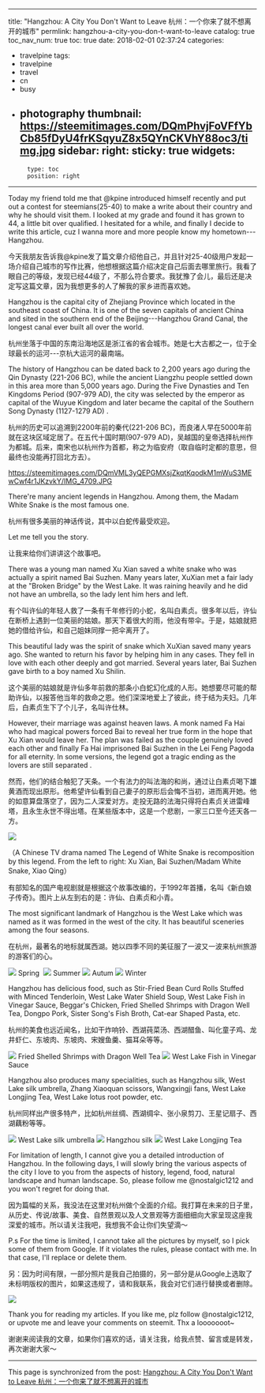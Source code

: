 
---
title: "Hangzhou: A City You Don't Want to Leave 杭州：一个你来了就不想离开的城市"
permlink: hangzhou-a-city-you-don-t-want-to-leave
catalog: true
toc_nav_num: true
toc: true
date: 2018-02-01 02:37:24
categories:
- travelpine
tags:
- travelpine
- travel
- cn
- busy
- photography
thumbnail: https://steemitimages.com/DQmPhvjFoVFfYbCb85fDyU4frKSqyuZ8x5QYnCKVhY88oc3/timg.jpg
sidebar:
    right:
        sticky: true
widgets:
    -
        type: toc
        position: right
---


Today my friend told me that @kpine introduced himself recently and put out a contest for steemians(25-40) to make a write about their country and why he should visit them. I looked at my grade and found it has grown to 44, a little bit over qualified. I hesitated for a while, and finally I decide to write this article, cuz I wanna more and more people know my hometown---Hangzhou.

今天我朋友告诉我@kpine发了篇文章介绍他自己，并且针对25-40级用户发起一场介绍自己城市的写作比赛，他想根据这篇介绍决定自己后面去哪里旅行。我看了眼自己的等级，发现已经44级了，不那么符合要求。我犹豫了会儿，最后还是决定写这篇文章，因为我想更多的人了解我的家乡进而喜欢她。

Hangzhou is the capital city of Zhejiang Province which located in the southeast coast of China. It is one of the seven capitals of ancient China and sited in the southern end of the Beijing---Hangzhou Grand Canal, the longest canal ever built all over the world.

杭州坐落于中国的东南沿海地区是浙江省的省会城市。她是七大古都之一，位于全球最长的运河---京杭大运河的最南端。

The history of Hangzhou can be dated back to 2,200 years ago during the Qin Dynasty (221-206 BC), while the ancient Liangzhu people settled down in this area more than 5,000 years ago. During the Five Dynasties and Ten Kingdoms Period (907-979 AD), the city was selected by the emperor as capital of the Wuyue Kingdom and later became the capital of the Southern Song Dynasty (1127-1279 AD) .

杭州的历史可以追溯到2200年前的秦代(221-206 BC)，而良渚人早在5000年前就在这块区域定居了。在五代十国时期(907-979 AD)，吴越国的皇帝选择杭州作为都城。后来，南宋也以杭州作为首都，称之为临安府（取自临时定都的意思，但最终也没能再打回北方去）。

https://steemitimages.com/DQmVML3yQEPGMXsjZkqtKqodkM1mWuS3MEwCwf4r1JKzvkY/IMG_4709.JPG

There're many ancient legends in Hangzhou. Among them, the Madam White Snake is the most famous one.

杭州有很多美丽的神话传说，其中以白蛇传最受欢迎。

Let me tell you the story.

让我来给你们讲讲这个故事吧。

There was a young man named Xu Xian saved a white snake who was actually a spirit named Bai Suzhen. Many years later, XuXian met a fair lady at the "Broken Bridge" by the West Lake. It was raining heavily and he did not have an umbrella, so the lady lent him hers and left.

有个叫许仙的年轻人救了一条有千年修行的小蛇，名叫白素贞。很多年以后，许仙在断桥上遇到一位美丽的姑娘。那天下着很大的雨，他没有带伞。于是，姑娘就把她的借给许仙，和自己姐妹同撑一把伞离开了。

This beautiful  lady was the spirit of snake which XuXian saved many years ago. She wanted to return his favor by helping him in any cases. They fell in love with each other deeply and got married. Several years later, Bai Suzhen gave birth to a boy named Xu Shilin.

这个美丽的姑娘就是许仙多年前救的那条小白蛇幻化成的人形。她想要尽可能的帮助许仙，以报答他当年的救命之恩。他们深深地爱上了彼此，终于结为夫妇。几年后，白素贞生下了个儿子，名叫许仕林。

However, their marriage was against heaven laws. A monk named Fa Hai who had magical powers forced Bai to reveal her true form in the hope that Xu Xian would leave her. The plan was failed as the couple genuinely loved each other and finally Fa Hai imprisoned Bai Suzhen in the Lei Feng Pagoda for all eternity. In some versions, the legend got a tragic ending as the lovers are still separated .

然而，他们的结合触犯了天条。一个有法力的叫法海的和尚，通过让白素贞喝下雄黄酒而现出原形。他希望许仙看到自己妻子的原形后会悔不当初，进而离开她。他的如意算盘落空了，因为二人深爱对方。走投无路的法海只得将白素贞关进雷峰塔，且永生永世不得出塔。在某些版本中，这是一个悲剧，一家三口至今还天各一方。

![](https://steemitimages.com/DQmPhvjFoVFfYbCb85fDyU4frKSqyuZ8x5QYnCKVhY88oc3/timg.jpg)

（A Chinese TV drama named The Legend of White Snake is recomposition by this legend. From the left to right: Xu Xian, Bai Suzhen/Madam White Snake, Xiao Qing）

有部知名的国产电视剧就是根据这个故事改编的，于1992年首播，名叫《新白娘子传奇》。图片上从左到右的是：许仙、白素贞和小青。

The most significant landmark of Hangzhou is the West Lake which was named as it was formed in the west of the city. It has beautiful sceneries among the four seasons.

在杭州，最著名的地标就属西湖。她以四季不同的美征服了一波又一波来杭州旅游的游客们的心。

![](https://steemitimages.com/DQmX44942wBUBbJADbtScn3GbrHeXK59Sbz8UKwR2phS32e/hangzhou-west-lake-2099746_960_720.jpg)
Spring 
![](https://steemitimages.com/DQmXtKQ5V8UnoMmPLBqJEHornncwY3wbbWvZPWememgJvAv/west-lake-2181891_1280.jpg)
Summer
![](https://steemitimages.com/DQmYy18dMz5s951mN5eBUUE826ifa5wy7MEEoJx1LyeNDEF/091902_16291354411142832_03c18c298e051717f7ec04792b38f50b.jpg)
Autum
![](https://steemitimages.com/DQmTtkH4jN1JKaiHHh2zk2rJQNP7ucePNpcmpEQ8RkbxemJ/%E6%9C%AA%E5%91%BD%E5%90%8D%E6%96%87%E4%BB%B64.jpg)
Winter

Hangzhou has delicious food, such as Stir-Fried Bean Curd Rolls Stuffed with Minced Tenderloin, West Lake Water Shield Soup, West Lake Fish in Vinegar Sauce, Beggar's Chicken, Fried Shelled Shrimps with Dragon Well Tea, Dongpo Pork, Sister Song's Fish Broth, Cat-ear Shaped Pasta, etc.

杭州的美食也远近闻名，比如干炸响铃、西湖莼菜汤、西湖醋鱼、叫化童子鸡、龙井虾仁、东坡肉、东坡肉、宋嫂鱼羹、猫耳朵等等。

![](https://steemitimages.com/DQmfMKKF6sRtCkRqtBYAbnH1GqmmLacUQzVv5zkETfGi7L4/hangzhou016.jpg)
Fried Shelled Shrimps with Dragon Well Tea
![](https://steemitimages.com/DQmSQQqq7Z2PtDkTYg5UL8HEaSK7CN1VtrTdVjF6VYswGKq/admin-ajax.jpg)
West Lake Fish in Vinegar Sauce

Hangzhou also produces many specialities, such as Hangzhou silk, West Lake silk umbrella, Zhang Xiaoquan scissors, Wangxingji fans, West Lake Longjing Tea, West Lake lotus root powder, etc.

杭州同样出产很多特产，比如杭州丝绸、西湖绸伞、张小泉剪刀、王星记扇子、西湖藕粉等等。

![](https://steemitimages.com/DQmSVQeABP5SdpeeJPmx1H1HLj41TRGt6hk1q5nDGGetQ7P/20160726015011194.jpg)
West Lake silk umbrella
![](https://steemitimages.com/DQmPbqbb3amWzGrHUAKwU8BudQ4xVPSkYfL5nt6i18sFWPq/20151110164541030.jpg)
Hangzhou silk
![](https://steemitimages.com/DQmRFBaY9k4Ha14HdA3yK8i5KjkcQ9HQ1k6SdijAE3TRePQ/MTQ2MDU0NTgxODk3NC0xMDgyMzI2OTA0.jpeg)
West Lake Longjing Tea

For limitation of length, I cannot give you a detailed introduction of Hangzhou. In the following days, I will slowly bring the various aspects of the city I love to you from the aspects of history, legend, food, natural landscape and human landscape. So, please follow me @nostalgic1212 and you won't regret for doing that.

因为篇幅的关系，我没法在这里对杭州做个全面的介绍。我打算在未来的日子里，从历史、传说/故事、美食、自然景观以及人文景观等方面细细向大家呈现这座我深爱的城市。所以请关注我吧，我想我不会让你们失望滴～

P.s For the time is limited, I cannot take all the pictures by myself, so I pick some of them from Google. If it violates the rules, please contact with me. In that case, I'll replace or delete them.

另：因为时间有限，一部分照片是我自己拍摄的，另一部分是从Google上选取了未标明版权的图片，如果这违规了，请和我联系，我会对它们进行替换或者删除。

![](https://steemitimages.com/DQmNdiYfTGTMtu46TPPcGaYYSoRaZU4JUk4kKNA9ddWmyBW/%E6%9C%AA%E5%91%BD%E5%90%8D%E6%96%87%E4%BB%B61.jpg)

Thank you for reading my articles. If you like me, plz follow @nostalgic1212, or upvote me and leave your comments on steemit. Thx a looooooot~

谢谢来阅读我的文章，如果你们喜欢的话，请关注我，给我点赞、留言或是转发，再次谢谢大家～

- - -

This page is synchronized from the post: [Hangzhou: A City You Don't Want to Leave 杭州：一个你来了就不想离开的城市](https://steemit.com/@nostalgic1212/hangzhou-a-city-you-don-t-want-to-leave)

